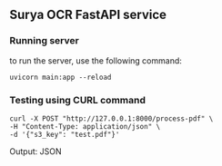 ## Surya OCR FastAPI service

### Running server

to run the server, use the following command:

```
uvicorn main:app --reload
```

### Testing using CURL command

``` 
curl -X POST "http://127.0.0.1:8000/process-pdf" \
-H "Content-Type: application/json" \
-d '{"s3_key": "test.pdf"}'
```

Output: JSON